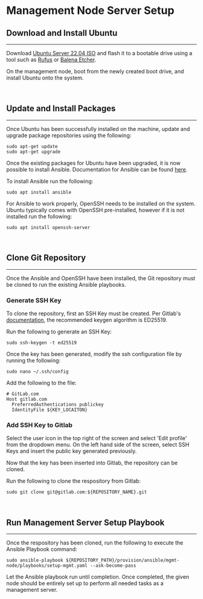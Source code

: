 # Management Node Server Setup

## Download and Install Ubuntu

---
Download [Ubuntu Server 22.04 ISO](https://ubuntu.com/download/server) and flash it to a bootable drive using a tool such as [Rufus](https://rufus.ie/en/) or [Balena Etcher](https://www.balena.io/etcher/).

On the management node, boot from the newly created boot drive, and install Ubuntu onto the system.

</br>

## Update and Install Packages

---
Once Ubuntu has been successfully installed on the machine, update and upgrade package repositories using the following:

```text
sudo apt-get update
sudo apt-get upgrade
```

Once the existing packages for Ubuntu have been upgraded, it is now possible to install Ansible. Documentation for Ansible can be found [here](https://docs.ansible.com/).

To install Ansible run the following:

```text
sudo apt install ansible
```

For Ansible to work properly, OpenSSH needs to be installed on the system. Ubuntu typically comes with OpenSSH pre-installed, however if it is not installed run the following:

```text
sudo apt install openssh-server
```

</br>

## Clone Git Repository

---
Once the Ansible and OpenSSH have been installed, the Git repository must be cloned to run the existing Ansible playbooks.

### Generate SSH Key

To clone the repository, first an SSH Key must be created. Per Gitlab's [documentation](https://docs.gitlab.com/ee/user/ssh.html), the recommended keygen algorithm is ED25519.

Run the following to generate an SSH Key:

```text
sudo ssh-keygen -t ed25519
```

Once the key has been generated, modify the ssh configuration file by running the following:

```text
sudo nano ~/.ssh/config
```

Add the following to the file:

```text
# GitLab.com
Host gitlab.com
  PreferredAuthentications publickey
  IdentityFile ${KEY_LOCAITON}
```

### Add SSH Key to Gitlab

Select the user icon in the top right of the screen and select 'Edit profile' from the dropdown menu. On the left hand side of the screen, select SSH Keys and insert the public key generated previously.

Now that the key has been inserted into Gitlab, the repository can be cloned.

Run the following to clone the respository from Gitlab:

```text
sudo git clone git@gitlab.com:${REPOSITORY_NAME}.git
```

</br>

## Run Management Server Setup Playbook

---

Once the respository has been cloned, run the following to execute the Ansible Playbook command:

```text
sudo ansible-playbook ${REPOSITORY_PATH}/provision/ansible/mgmt-node/playbooks/setup-mgmt.yaml --ask-become-pass
```

Let the Ansible playbook run until completion. Once completed, the given node should be entirely set up to perform all needed tasks as a management server.
